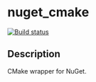 # nuget_cmake
[![Build status](https://ci.appveyor.com/api/projects/status/1l5cwdmnk2w6ij46/branch/master?svg=true)](https://ci.appveyor.com/project/antonioborondo/nuget-cmake/branch/master)

## Description
CMake wrapper for NuGet.
